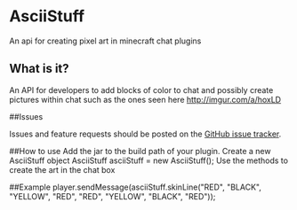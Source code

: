 AsciiStuff
==========

An api for creating pixel art in minecraft chat plugins

## What is it?

An API for developers to add blocks of color to chat and possibly create pictures within chat such as the ones seen here http://imgur.com/a/hoxLD

##Issues

Issues and feature requests should be posted on the [GitHub issue tracker](AsciiStuff/issues "Browse Issues").

##How to use
Add the jar to the build path of your plugin.
Create a new AsciiStuff object
      AsciiStuff asciiStuff = new AsciiStuff();
Use the methods to create the art in the chat box

##Example
player.sendMessage(asciiStuff.skinLine("RED", "BLACK", "YELLOW", "RED", "RED", "YELLOW", "BLACK", "RED"));

